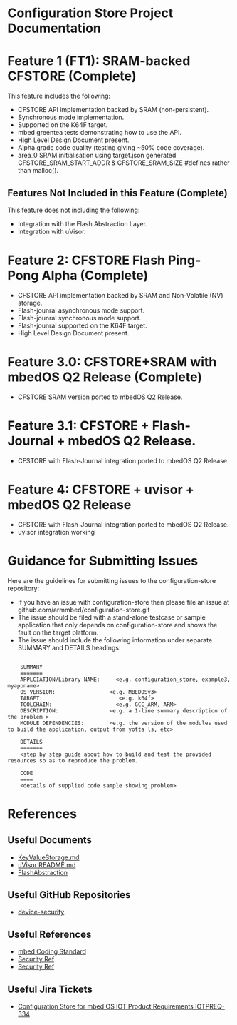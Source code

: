 # Configuration Store Project Documentation



# Feature 1 (FT1): SRAM-backed CFSTORE (Complete)
This feature includes the following:

- CFSTORE API implementation backed by SRAM (non-persistent).
- Synchronous mode implementation.
- Supported on the K64F target.
- mbed greentea tests demonstrating how to use the API.
- High Level Design Document present.
- Alpha grade code quality (testing giving ~50% code coverage).
- area_0 SRAM initialisation using target.json generated CFSTORE_SRAM_START_ADDR & CFSTORE_SRAM_SIZE #defines  rather than malloc(). 


## Features Not Included in this Feature (Complete)

This feature does not including the following:
- Integration with the Flash Abstraction Layer.
- Integration with uVisor.


# Feature 2: CFSTORE Flash Ping-Pong Alpha (Complete)
- CFSTORE API implementation backed by SRAM and Non-Volatile (NV) storage.
- Flash-jounral asynchronous mode support.
- Flash-jounral synchronous mode support.
- Flash-jounral supported on the K64F target.
- High Level Design Document present.


# Feature 3.0: CFSTORE+SRAM with mbedOS Q2 Release (Complete)
- CFSTORE SRAM version ported to mbedOS Q2 Release.


# Feature 3.1: CFSTORE + Flash-Journal + mbedOS Q2 Release.
- CFSTORE with Flash-Journal integration ported to mbedOS Q2 Release.

# Feature 4: CFSTORE + uvisor + mbedOS Q2 Release
- CFSTORE with Flash-Journal integration ported to mbedOS Q2 Release.
- uvisor integration working


# Guidance for Submitting Issues

Here are the guidelines for submitting issues to the configuration-store repository:

- If you have an issue with configuration-store then please file an issue at github.com/armmbed/configuration-store.git
- The issue should be filed with a stand-alone testcase or sample application that only depends on configuration-store and shows the fault on the target platform. 
- The issue should include the following information under separate SUMMARY and DETAILS headings:

```
    
    SUMMARY
    =======
    APPLCIATION/Library NAME:     <e.g. configuration_store, example3, myappname> 
    OS VERSION:                 <e.g. MBEDOSv3>
    TARGET:                        <e.g. k64f>
    TOOLCHAIN:                    <e.g. GCC_ARM, ARM>
    DESCRIPTION:                <e.g. a 1-line summary description of the problem >
    MODULE DEPENDENCIES:        <e.g. the version of the modules used to build the application, output from yotta ls, etc>
    
    DETAILS
    =======
    <step by step guide about how to build and test the provided resources so as to reproduce the problem. 
    
    CODE
    ====
    <details of supplied code sample showing problem>
```



# References 

## Useful Documents

- [KeyValueStorage.md](https://github.com/ARMmbed/device-security/blob/master/KeyValueStorage.md)
- [uVisor README.md](https://github.com/ARMmbed/uvisor/blob/master/README.md)
- [FlashAbstraction](https://github.com/ARMmbed/device-security/blob/master/FlashAbstraction.md)


## Useful GitHub Repositories

- [device-security](https://github.com/ARMmbed/device-security)


## Useful References

- [mbed Coding Standard](https://developer.mbed.org/teams/SDK-Development/wiki/mbed-sdk-coding-style)
- [Security Ref](http://resources.sei.cmu.edu/asset_files/BookChapter/2005_009_001_52692.pdf)
- [Security Ref](http://www.open-std.org/jtc1/sc22/wg14/www/docs/n1255.pdf)
 

## Useful Jira Tickets

- [Configuration Store for mbed OS IOT Product Requirements IOTPREQ-334](http://jira.arm.com/browse/IOTPREQ-334)


